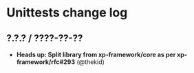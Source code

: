 Unittests change log
====================

## ?.?.? / ????-??-??

* **Heads up: Split library from xp-framework/core as per xp-framework/rfc#293**
  (@thekid)
